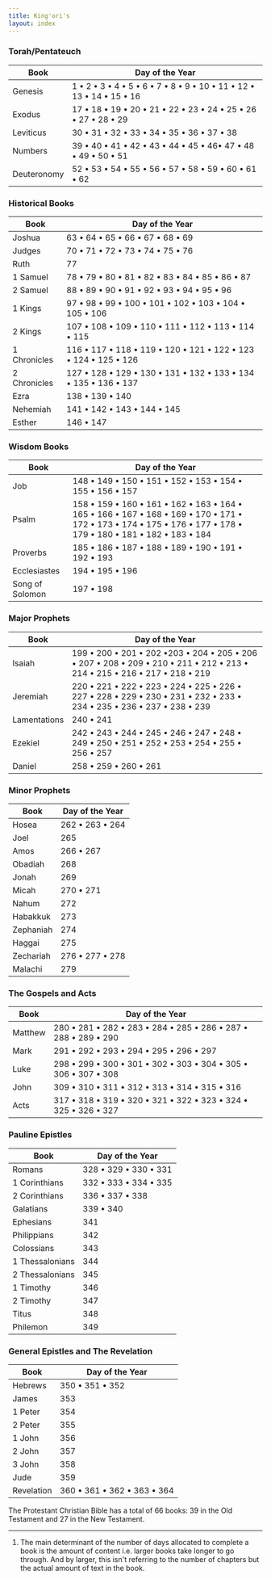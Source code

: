 ```yaml
---
title: King'ori's
layout: index
---
```


### Torah/Pentateuch

| Book               | Day of the Year                                   |
| ------------------ | ------------------------------------------------- |
| Genesis            | 1 •  2 •  3 •  4 •  5 •  6 •  7 •  8 •  9 •  10 •  11 •  12 •  13 •  14 •  15 •  16 |
| Exodus             | 17 •  18 •  19 •  20 •  21 •  22 •  23 •  24 •  25 •  26 •  27 •  28 •  29 |
| Leviticus          | 30 • 31 •  32 •  33 •  34 •  35 •  36 •  37 •  38 |
| Numbers            | 39 • 40 •  41 •  42 •  43 •  44 •  45 •  46•  47 •  48 •  49 •  50 •  51 |
| Deuteronomy        | 52 • 53 • 54 •  55 •  56 •  57 •  58 •  59 •  60 •  61 • 62 |

### Historical Books

| Book               | Day of the Year                                   |
| ------------------ | ------------------------------------------------- |
| Joshua             | 63 • 64 • 65 • 66 • 67 • 68 • 69 |
| Judges             | 70 • 71 • 72 • 73 • 74 • 75 • 76 |
| Ruth               | 77 |
| 1 Samuel           | 78 • 79 • 80 • 81 • 82 • 83 • 84 • 85 • 86 • 87 |
| 2 Samuel           | 88 • 89 • 90 • 91 • 92 • 93 • 94 • 95 • 96 |
| 1 Kings            | 97 • 98 • 99 • 100 • 101 • 102 • 103 • 104 • 105 • 106 |
| 2 Kings            | 107 • 108 • 109 • 110 • 111 • 112 • 113 • 114 • 115 |
| 1 Chronicles       | 116 • 117 • 118 • 119 • 120 • 121 • 122 • 123 • 124 • 125 • 126 |
| 2 Chronicles       | 127 • 128 • 129 • 130 • 131 • 132 • 133 • 134 • 135 • 136 • 137 |
| Ezra               | 138 • 139 • 140|
| Nehemiah           | 141 • 142 • 143 • 144 • 145 |
| Esther             | 146 • 147 |

### Wisdom Books

| Book               | Day of the Year                                   |
| ------------------ | ------------------------------------------------- |
|  Job               | 148 • 149 • 150 • 151 • 152 • 153 • 154 • 155 • 156 • 157 |
|  Psalm             | 158 • 159 • 160 • 161 • 162 • 163 • 164 • 165 • 166 • 167 • 168 • 169 • 170 • 171 • 172 • 173 • 174 • 175 • 176 • 177 • 178 • 179 • 180 • 181 • 182 • 183 • 184 |
|  Proverbs          | 185 • 186 • 187 • 188 • 189 • 190 • 191 • 192 • 193 |
|  Ecclesiastes      | 194 • 195 • 196 |
|  Song of Solomon   | 197 • 198 |

### Major Prophets

| Book               | Day of the Year                                   |
| ------------------ | ------------------------------------------------- |
| Isaiah             | 199 • 200 • 201 • 202 •203 • 204 • 205 • 206 • 207 • 208 • 209 • 210 • 211 • 212 • 213 • 214 • 215 • 216 • 217 • 218 • 219 |
| Jeremiah           | 220 • 221 • 222 • 223 • 224 • 225 • 226 • 227 • 228 • 229 • 230 • 231 • 232 • 233 • 234 • 235 • 236 • 237 • 238 • 239 |
| Lamentations       | 240 • 241 |
| Ezekiel            | 242 • 243 • 244 • 245 • 246 • 247 • 248 • 249 • 250 • 251 • 252 • 253 • 254 • 255 • 256 • 257 |
| Daniel             | 258 • 259 • 260  • 261 |

### Minor Prophets

| Book               | Day of the Year                                   |
| ------------------ | ------------------------------------------------- |
| Hosea              | 262 • 263 • 264 |
| Joel               | 265 |
| Amos               | 266 • 267  |
| Obadiah            | 268 |
| Jonah              | 269 |
| Micah              | 270 • 271 |
| Nahum              | 272 |
| Habakkuk           | 273 |
| Zephaniah          | 274 |
| Haggai             | 275 |
| Zechariah          | 276 • 277 • 278  |
| Malachi            | 279 |

### The Gospels and Acts

| Book               | Day of the Year                                   |
| ------------------ | ------------------------------------------------- |
| Matthew            | 280 • 281 • 282 • 283 • 284 • 285 • 286 • 287 • 288 • 289 • 290 |
| Mark               | 291 • 292 • 293 • 294 • 295 • 296 • 297 |
| Luke               | 298 • 299 • 300 • 301 • 302 • 303 • 304 • 305 • 306 • 307 • 308 |
| John               | 309 • 310 • 311 • 312 • 313 • 314 • 315 • 316 |
| Acts               | 317 • 318 • 319 • 320 • 321 • 322 • 323 • 324 • 325 • 326 • 327 |

### Pauline Epistles

| Book               | Day of the Year                                   |
| ------------------ | ------------------------------------------------- |
| Romans             | 328 • 329 • 330 • 331 |
| 1 Corinthians      | 332 • 333 • 334 • 335 |
| 2 Corinthians      | 336 • 337 • 338 |
| Galatians          | 339 • 340 |
| Ephesians          | 341 |
| Philippians        | 342 |
| Colossians         | 343 |
| 1 Thessalonians    | 344 |
| 2 Thessalonians    | 345 |
| 1 Timothy          | 346 |
| 2 Timothy          | 347 |
| Titus              | 348 |
| Philemon           | 349 |

### General Epistles and The Revelation

| Book               | Day of the Year                                   |
| ------------------ | ------------------------------------------------- |
| Hebrews            | 350 • 351 • 352 |
| James              | 353 |
| 1 Peter            | 354 |
| 2 Peter            | 355 |
| 1 John             | 356 |
| 2 John             | 357 |
| 3 John             | 358 |
| Jude               | 359 |
| Revelation         | 360 • 361 • 362 • 363 • 364 |

The Protestant Christian Bible has a total of 66 books: 39 in the Old Testament and 27 in the New Testament.

---

1. The main determinant of the number of days allocated to complete a book is
the amount of content i.e. larger books take longer to go through. And by
larger, this isn't referring to the number of chapters but the actual amount of
text in the book.

